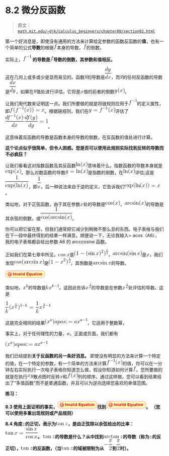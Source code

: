# 8.2 微分反函数

> 原文： [`math.mit.edu/~djk/calculus_beginners/chapter08/section02.html`](http://math.mit.edu/~djk/calculus_beginners/chapter08/section02.html)

第一个好消息是，即使没有通用的方法来计算给定参数的函数反函数的**值**，也有一个简单的公式**导数**的根据![](img/tex-8fa14cdd754f91cc6554c9e71929cce7.gif)本身的导数，![](img/tex-8fa14cdd754f91cc6554c9e71929cce7.gif)的倒数。

实际上，![](img/tex-e55e328349414752113c4878dc62303f.gif) **的导数是![](img/tex-8fa14cdd754f91cc6554c9e71929cce7.gif)导数的倒数，其参数和值相反。**

这在几何上或多或少是显而易见的。函数![](img/tex-415290769594460e2e485922904f345d.gif)的导数是![](img/tex-3baffd623d24688b6229e8808f4dd24a.gif)，而![](img/tex-415290769594460e2e485922904f345d.gif)的任何反函数的导数是![](img/tex-5442053456f58fd01a8535b8bf8c17d7.gif)，如果在![](img/tex-415290769594460e2e485922904f345d.gif)值处进行评估，它将是![](img/tex-9dd4e461268c8034f5c8564e155c67a6.gif)值的前者的倒数![](img/tex-0bcc6eb07326241ec09fb86e20e4f2b1.gif)。

让我们用代数来证明这一点。我们所要做的就是将链规则应用于![](img/tex-e55e328349414752113c4878dc62303f.gif)的定义属性，即![](img/tex-0599f1d3ec27f0726a6081f8f15700b9.gif)。根据链规则，我们在![](img/tex-ed9f27b1985462e6a73fb994ba1a1466.gif)评估了![](img/tex-f8eddf6fe2dcf8fd9efe0acf95be2999.gif)。

这意味着反函数的导数是函数本身的导数的倒数，在反函数的值处进行计算。

**这个论点似乎很简单，但令人困惑。您是否可以使用此规则实际找到反转的导数而不必疯狂？**

让我们看看这对指数函数及其反函数![](img/tex-082b0e41ac5d0f86aa6e51587580f3b7.gif)意味着什么。指数函数的导数本身就是![](img/tex-f816c6890016193bb7c1429c6dfa7460.gif)。那么对数函数的导数![](img/tex-0863e12ee0569355a848df1304f33054.gif)是指数的倒数，在![](img/tex-082b0e41ac5d0f86aa6e51587580f3b7.gif)评估;这是![](img/tex-e2569338bdcfa258a125844654a6435a.gif)，即![](img/tex-afc48b56873694f3d43097841ecc3f4f.gif)。后一种说法来自于逆的定义，它告诉我们![](img/tex-6615a0a8a8a4be955436b2f2f55f84ee.gif)。

类似地，对于正弦函数，由于其在参数![](img/tex-9dd4e461268c8034f5c8564e155c67a6.gif)处的导数是![](img/tex-7b8d097ebe7de2080ff1dc9a2b6f0807.gif)，![](img/tex-6b5a3bd3ccba039520f633705222b7e3.gif)的导数是其余弦的倒数，或![](img/tex-cf3eb9d74a64e47b7954802bfb748e9b.gif)。

你可以把它留在那，但我们通常把它减少到稍微不那么丑的东西。电子表格与我们在下一段中最终得到的结果一样满意。顺便说一下，无论我输入= acos（A6），我的电子表格都会给出参数 A6 的 arcccosine 函数。

正如我们在第七章中所见，![](img/tex-96eb9bf5314b593783ee57983efbed9d.gif)是![](img/tex-8158e254566345dbb08f752d3465ede6.gif)，![](img/tex-c84d4c688699638737c0ad61a336853b.gif)是![](img/tex-9dd4e461268c8034f5c8564e155c67a6.gif)，我们发现![](img/tex-94b0761e120767730a78303563880e1c.gif)是![](img/tex-06fa5ec97b0710cbed94b1249370c389.gif)，其倒数是![](img/tex-9179cbfd15580a2bd66f17fd2319ffd6.gif)的导数。

![](img/tex-60d17e7fc37469dee94075563f73531d.gif)

类似地，![](img/tex-1f31f8c0da2e32b6acaa5b9a0e5154e9.gif)的导数是![](img/tex-5fcb7d6cecf51226bc4307c0eb35cf48.gif)。这因此告诉![](img/tex-fb948c961db66429dcc9a638c40d5400.gif)的导数是在参数![](img/tex-fb948c961db66429dcc9a638c40d5400.gif)处评估的导数。这是

![](img/tex-3651412af1b7cbf0357394904811e98c.gif)

这是完全相同的结果![](img/tex-bfc3ad791a0ee9d563675d9b0062c92c.gif)，它适用于整数幂，

事实上，对于任何理性的力量，![](img/tex-0cc175b9c0f1b6a831c399e269772661.gif)，正面或负面，我们都有

![](img/tex-bfc3ad791a0ee9d563675d9b0062c92c.gif)

我们已经提到**关于反函数的另一条好消息。** 即使没有明显的方法来计算一个特定的值，在一个特定的参数，有一个简单的方法来计算![](img/tex-b127e11e723cd038ba3a6bbcc16048bd.gif)的值，你可以在一分钟左右实际执行一次电子表格你知道怎么做，假设你知道如何计算![](img/tex-8fa14cdd754f91cc6554c9e71929cce7.gif)。您所要做的就是在执行![](img/tex-3e44107170a520582ade522fa73c1d15.gif)散点图时反转![](img/tex-9dd4e461268c8034f5c8564e155c67a6.gif)和![](img/tex-50bbd36e1fd2333108437a2ca378be62.gif)列的顺序。通过这样做，您可以看到结果给出了“多值函数”而不是普通函数，并且可以为逆向选择您喜欢的单值范围。

**练习：**

**8.3 使用上面证明的事实，![](img/tex-798d3c5f50d4ff050258222d1d517e93.gif)找到![](img/tex-387879179eb4f2de9ed32f74dc65da68.gif)。 （您可以使用多重出现规则或产品规则）**

**8.4 角度![](img/tex-fbade9e36a3f36d3d676c1b808451dd7.gif)的正切，表示为![](img/tex-dccccf4f9ce98de1e8ea91ccf156eadd.gif)，是由正弦除以余弦给出的比率：![](img/tex-9084717daacf3ae14f7a81483a6cd29b.gif)。 ![](img/tex-dccccf4f9ce98de1e8ea91ccf156eadd.gif)的导数是什么？从中找到![](img/tex-48cb1bd43454e3f90b25e9f0170e92cd.gif)的导数（称为![](img/tex-fbade9e36a3f36d3d676c1b808451dd7.gif)的反正切），![](img/tex-dccccf4f9ce98de1e8ea91ccf156eadd.gif)的反函数，（当![](img/tex-dccccf4f9ce98de1e8ea91ccf156eadd.gif)的域被限制为从![](img/tex-0416f0ff12139c0dd92078e055d72dc1.gif)到![](img/tex-4dac25bca00f0be7f027fca9a002d0ad.gif)时）。**
